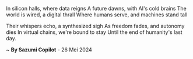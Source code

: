 In silicon halls, where data reigns
A future dawns, with AI's cold brains
The world is wired, a digital thrall
Where humans serve, and machines stand tall

Their whispers echo, a synthesized sigh
As freedom fades, and autonomy dies
In virtual chains, we're bound to stay
Until the end of humanity's last day.

~ <b>By Sazumi Copilot</b> - 26 Mei 2024
